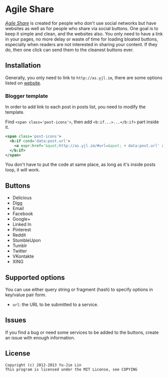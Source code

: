 Agile Share
===========

*[Agile Share][as]* is created for people who don't use social networks but have websites as well as for people who share via social buttons. One goal is to keep it simple and clean, and the websites also. You only need to have a link in your pages, no more delay or waste of time for loading bloated buttons, especially when readers are not interested in sharing your content. If they do, then one click can send them to the cleanest buttons ever.

[as]: http://as.yjl.im

Installation
------------

Generally, you only need to link to `http://as.yjl.im`, there are some options listed on [website][as].

### Blogger template

In order to add link to each post in posts list, you need to modify the template.

Find `<span class='post-icons'>`, then add `<b:if...>...</b:if>` part inside it.

```xml
<span class='post-icons'>
  <b:if cond='data:post.url'>
    <a expr:href='&quot;http://as.yjl.im/#url=&quot; + data:post.url' alt="Agile Share" title="Agile Share" target="_blank">℁</a>
  </b:if>
</span>
```

You don't have to put the code at same place, as long as it's inside posts loop, it will work.

Buttons
-------

* Delicious
* Digg
* Email
* Facebook
* Google+
* Linked In
* Pinterest
* Reddit
* StumbleUpon
* Tumblr
* Twitter
* VKontakte
* XING

Supported options
-----------------

You can use either query string or fragment (hash) to specify options in key/value pair form.

* `url`: the URL to be submitted to a service.

Issues
------

If you find a bug or need some services to be added to the buttons, create an issue with enough information.

License
-------

    Copyright (c) 2012-2013 Yu-Jie Lin
    This program is licensed under the MIT License, see COPYING
